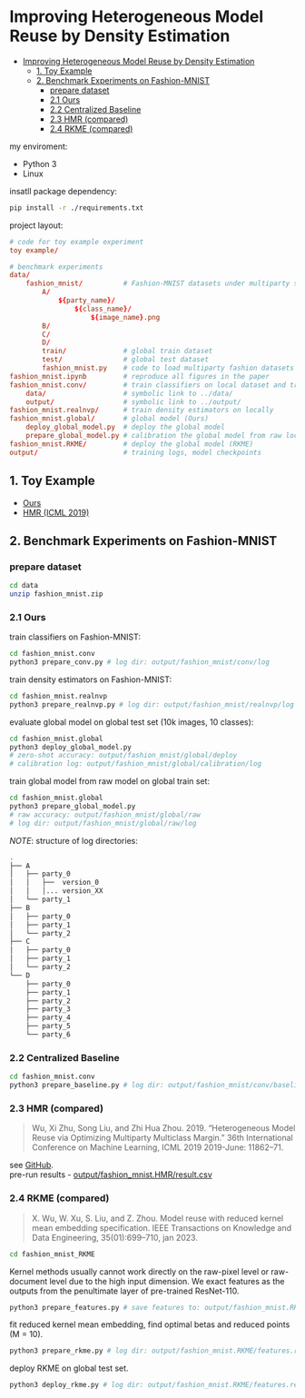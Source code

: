 # Improving Heterogeneous Model Reuse by Density Estimation

<!-- TOC start (generated with https://github.com/derlin/bitdowntoc) -->

- [Improving Heterogeneous Model Reuse by Density Estimation](#improving-heterogeneous-model-reuse-by-density-estimation)
  * [1. Toy Example](#1-toy-example)
  * [2. Benchmark Experiments on Fashion-MNIST](#2-benchmark-experiments-on-fashion-mnist)
    + [prepare dataset](#prepare-dataset)
    + [2.1 Ours](#21-ours)
    + [2.2 Centralized Baseline](#22-centralized-baseline)
    + [2.3 HMR (compared)](#23-hmr-compared)
    + [2.4 RKME (compared)](#24-rkme-compared)

<!-- TOC end -->

my enviroment:

- Python 3
- Linux

insatll package dependency:

```bash
pip install -r ./requirements.txt
```

project layout:

```conf
# code for toy example experiment
toy example/

# benchmark experiments
data/
    fashion_mnist/          # Fashion-MNIST datasets under multiparty settings
        A/
            ${party_name}/
                ${class_name}/
                    ${image_name}.png
        B/
        C/
        D/
        train/              # global train dataset
        test/               # global test dataset
        fashion_mnist.py    # code to load multiparty fashion datasets
fashion_mnist.ipynb         # reproduce all figures in the paper
fashion_mnist.conv/         # train classifiers on local dataset and train centralized baseline model
    data/                   # symbolic link to ../data/
    output/                 # symbolic link to ../output/
fashion_mnist.realnvp/      # train density estimators on locally
fashion_mnist.global/       # global model (Ours)
    deploy_global_model.py  # deploy the global model
    prepare_global_model.py # calibration the global model from raw local models (random initialized)
fashion_mnist.RKME/         # deploy the global model (RKME)
output/                     # training logs, model checkpoints 
```

## 1. Toy Example

- [Ours](toy_example/HMR_Ours.ipynb)
- [HMR (ICML 2019)](toy_example/HMR_ICML2019.ipynb)

## 2. Benchmark Experiments on Fashion-MNIST

### prepare dataset

```bash
cd data
unzip fashion_mnist.zip
```

### 2.1 Ours

train classifiers on Fashion-MNIST:

```bash
cd fashion_mnist.conv
python3 prepare_conv.py # log dir: output/fashion_mnist/conv/log
```

train density estimators on Fashion-MNIST:

```bash
cd fashion_mnist.realnvp
python3 prepare_realnvp.py # log dir: output/fashion_mnist/realnvp/log
```

evaluate global model on global test set (10k images, 10 classes):

```bash
cd fashion_mnist.global
python3 deploy_global_model.py 
# zero-shot accuracy: output/fashion_mnist/global/deploy
# calibration log: output/fashion_mnist/global/calibration/log
```

train global model from raw model on global train set:

```bash
cd fashion_mnist.global
python3 prepare_global_model.py
# raw accuracy: output/fashion_mnist/global/raw
# log dir: output/fashion_mnist/global/raw/log
```

*NOTE*: structure of log directories:

```bash
.
├── A
│   ├── party_0
│   │   ├──  version_0
│   │   │... version_XX
│   └── party_1
├── B
│   ├── party_0
│   ├── party_1
│   └── party_2
├── C
│   ├── party_0
│   ├── party_1
│   └── party_2
└── D
    ├── party_0
    ├── party_1
    ├── party_2
    ├── party_3
    ├── party_4
    ├── party_5
    └── party_6
```

### 2.2 Centralized Baseline

```bash
cd fashion_mnist.conv
python3 prepare_baseline.py # log dir: output/fashion_mnist/conv/baseline/log
```

### 2.3 HMR (compared)

> Wu, Xi Zhu, Song Liu, and Zhi Hua Zhou. 2019. “Heterogeneous Model Reuse via Optimizing Multiparty Multiclass Margin.” 36th International Conference on Machine Learning, ICML 2019 2019-June: 11862–71.

see [GitHub](https://github.com/YuriWu/HMR).  
pre-run results - [output/fashion_mnist.HMR/result.csv](./output/fashion_mnist.HMR/result.csv)

### 2.4 RKME (compared)

> X. Wu, W. Xu, S. Liu, and Z. Zhou. Model reuse with reduced kernel mean embedding specification. IEEE Transactions on Knowledge and Data Engineering, 35(01):699–710, jan 2023.


```bash
cd fashion_mnist_RKME
```

Kernel methods usually cannot work directly on the raw-pixel level or raw-document level due to the high input dimension.
We exact features as the outputs from the penultimate layer of pre-trained ResNet-110.

```bash
python3 prepare_features.py # save features to: output/fashion_mnist.RKME/features.resnet101
```

fit reduced kernel mean embedding, find optimal betas and reduced points (M = 10).

```bash
python3 prepare_rkme.py # log dir: output/fashion_mnist.RKME/features.resnet101.RKME.M=10
```

deploy RKME on global test set.

```bash
python3 deploy_rkme.py # log dir: output/fashion_mnist.RKME/features.resnet101.RKME.M=10/deploy
```
